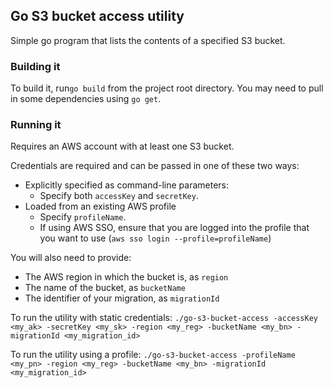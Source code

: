 ## Go S3 bucket access utility
Simple go program that lists the contents of a specified S3 bucket.

### Building it
To build it, run`go build` from the project root directory. You may need to pull in some dependencies using `go get`.

### Running it

Requires an AWS account with at least one S3 bucket.

Credentials are required and can be passed in one of these two ways:
- Explicitly specified as command-line parameters:
    - Specify both `accessKey` and `secretKey`.
- Loaded from an existing AWS profile
    - Specify `profileName`.
    - If using AWS SSO, ensure that you are logged into the profile that you want to use (`aws sso login --profile=profileName`)

You will also need to provide:
- The AWS region in which the bucket is, as `region`
- The name of the bucket, as `bucketName`
- The identifier of your migration, as `migrationId`

To run the utility with static credentials:
`./go-s3-bucket-access -accessKey <my_ak> -secretKey <my_sk> -region <my_reg> -bucketName <my_bn> -migrationId <my_migration_id>`

To run the utility using a profile:
`./go-s3-bucket-access -profileName <my_pn> -region <my_reg> -bucketName <my_bn> -migrationId <my_migration_id>`


